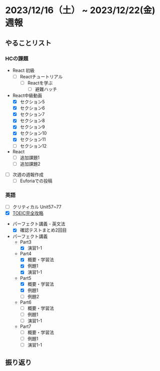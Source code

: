 # 2023/12/16（土） ~ 2023/12/22(金) 週報

## やることリスト

### HCの課題

- React 初級
  - [ ] Reactチュートリアル
    - [ ] Reactを学ぶ
      - [ ] 避難ハッチ

- React中級動画
  - [x] セクション5
  - [x] セクション6
  - [x] セクション7
  - [x] セクション8
  - [x] セクション9
  - [x] セクション10
  - [x] セクション11
  - [ ] セクション12

- React
  - [ ] 追加課題1
  - [ ] 追加課題2

- [ ] 次週の週報作成
  - [ ] Euforiaでの投稿

### 英語

- [ ] クリティカル Unit57~77
- [x] [TOEIC完全攻略](https://youtu.be/AsfyT92A13A?si=emmBgLUMcOgVFmvE)
- パーフェクト講義 - 英文法
  - [x] 確認テストまとめ2回目
- パーフェクト講義
  - Part3
    - [x] 演習1-1
  - Part4
    - [x] 概要・学習法
    - [x] 例題1
    - [x] 演習1-1
  - Part5
    - [x] 概要・学習法
    - [x] 例題1
    - [ ] 例題2
  - Part6
    - [ ] 概要・学習法
    - [ ] 例題1
    - [ ] 演習1-1
  - Part7
    - [ ] 概要・学習法
    - [ ] 例題1
    - [ ] 演習1-1

## 振り返り
